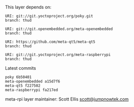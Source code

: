 This layer depends on:

    URI: git://git.yoctoproject.org/poky.git
    branch: thud

    URI: git://git.openembedded.org/meta-openembedded
    branch: thud

    URI: https://github.com/meta-qt5/meta-qt5
    branch: thud

    URI: git://git.yoctoproject.org/meta-raspberrypi
    branch: thud

Latest commits

    poky 6b50401
    meta-openembedded a15d7f6
    meta-qt5 f227502
    meta-raspberrypi fa217ed

meta-rpi layer maintainer: Scott Ellis <scott@jumpnowtek.com>
